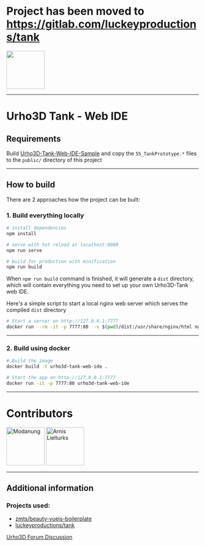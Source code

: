 # Project has been moved to https://gitlab.com/luckeyproductions/tank
<img src="https://luckeyproductions.nl/tank/images/tank.png" width="100" height="100">

---

# Urho3D Tank - Web IDE
## Requirements
Build [Urho3D-Tank-Web-IDE-Sample](https://github.com/ArnisLielturks/Urho3D-Tank-Web-IDE-Sample) and copy the `55_TankPrototype.*` files to the `public/`
directory of this project

---

## How to build

There are 2 approaches how the project can be built:

### 1. Build everything locally

``` bash
# install dependencies
npm install

# serve with hot reload at localhost:8080
npm run serve

# build for production with minification
npm run build
```

When `npm run build` command is finished, it will generate a `dist` directory, which will contain everything you need to set up your own Urho3D-Tank web IDE.

Here's a simple script to start a local nginx web server which serves the compiled `dist` directory

```bash
# Start a server on http://127.0.0.1:7777
docker run --rm -it -p 7777:80  -v $(pwd)/dist:/usr/share/nginx/html nginx
```

---

### 2. Build using docker

```bash
# Build the image
docker build -t urho3d-tank-web-ide .

# Start the app on http://127.0.0.1:7777
docker run -it -p 7777:80 urho3d-tank-web-ide
```

---

# Contributors
<a href="https://github.com/Modanung"><img alt="Modanung" src="https://avatars3.githubusercontent.com/u/7316241?s=1&v=4" width="100" height="100"></a>
<a href="https://github.com/ArnisLielturks"><img alt="Arnis Lielturks" src="https://avatars3.githubusercontent.com/u/7426555?s=460&u=c1dbfbb97dfe5468ae0d5e8ba4fd1e3ce838b927&v=4" width="100" height="100"></a>

---

## Additional information
### Projects used:
* [zmts/beauty-vuejs-boilerplate](https://github.com/zmts/beauty-vuejs-boilerplate)
* [luckeyproductions/tank](https://gitlab.com/luckeyproductions/tank)

[Urho3D Forum Discussion](https://discourse.urho3d.io/t/urho-tank-web-ide/6294)
